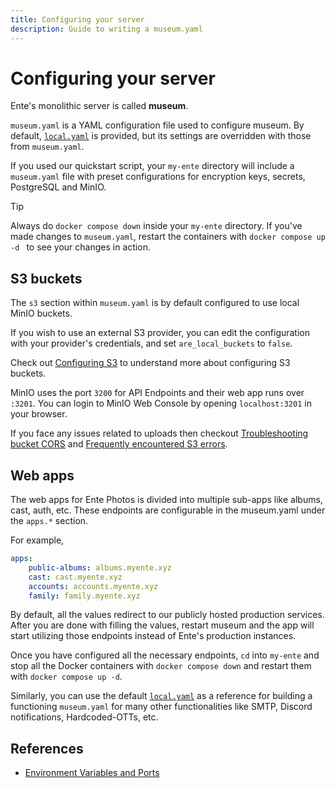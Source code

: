 ```yaml
---
title: Configuring your server
description: Guide to writing a museum.yaml
---
```


# Configuring your server

Ente's monolithic server is called **museum**.

`museum.yaml` is a YAML configuration file used to configure museum. By default,
[`local.yaml`](https://github.com/ente-io/ente/tree/main/server/configurations/local.yaml)
is provided, but its settings are overridden with those from `museum.yaml`.

If you used our quickstart script, your `my-ente` directory will include a
`museum.yaml` file with preset configurations for encryption keys, secrets,
PostgreSQL and MinIO.

> [!TIP]
> 
> Always do `docker compose down` inside your `my-ente` directory. If you've
> made changes to `museum.yaml`, restart the containers with `docker compose up
> -d ` to see your changes in action.

## S3 buckets

The `s3` section within `museum.yaml` is by default configured to use local
MinIO buckets.

If you wish to use an external S3 provider, you can edit the configuration with
your provider's credentials, and set `are_local_buckets` to `false`.

Check out [Configuring S3](/self-hosting/guides/configuring-s3.md) to understand
more about configuring S3 buckets.

MinIO uses the port `3200` for API Endpoints and their web app runs over
`:3201`. You can login to MinIO Web Console by opening `localhost:3201` in your browser.

If you face any issues related to uploads then checkout [Troubleshooting bucket
CORS](/self-hosting/troubleshooting/bucket-cors) and [Frequently encountered S3
errors](/self-hosting/guides/configuring-s3#frequently-encountered-errors).

## Web apps

The web apps for Ente Photos is divided into multiple sub-apps like albums,
cast, auth, etc. These endpoints are configurable in the museum.yaml under the
`apps.*` section.

For example, 

```yaml
apps:
    public-albums: albums.myente.xyz
    cast: cast.myente.xyz
    accounts: accounts.myente.xyz
    family: family.myente.xyz
```

By default, all the values redirect to our publicly hosted production services.
After you are done with filling the values, restart museum and the app will
start utilizing those endpoints instead of Ente's production instances.

Once you have configured all the necessary endpoints, `cd` into `my-ente` and
stop all the Docker containers with `docker compose down` and restart them with
`docker compose up -d`. 

Similarly, you can use the default
[`local.yaml`](https://github.com/ente-io/ente/tree/main/server/configurations/local.yaml)
as a reference for building a functioning `museum.yaml` for many other
functionalities like SMTP, Discord notifications, Hardcoded-OTTs, etc.

## References

- [Environment Variables and Ports](/self-hosting/faq/environment)